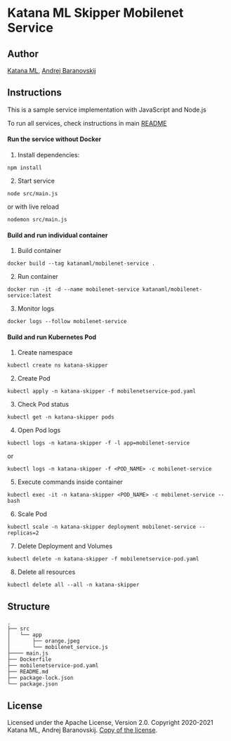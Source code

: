 # Katana ML Skipper Mobilenet Service

## Author

[Katana ML](https://katanaml.io), [Andrej Baranovskij](https://github.com/abaranovskis-redsamurai)

## Instructions

This is a sample service implementation with JavaScript and Node.js

To run all services, check instructions in main [README](https://github.com/katanaml/katana-skipper/blob/master/README.md)


#### Run the service without Docker

1. Install dependencies:

```
npm install
```

2. Start service

```
node src/main.js
```

or with live reload

```
nodemon src/main.js
```


#### Build and run individual container

1. Build container

```
docker build --tag katanaml/mobilenet-service .
```

2. Run container

```
docker run -it -d --name mobilenet-service katanaml/mobilenet-service:latest
```

3. Monitor logs

```
docker logs --follow mobilenet-service
```

#### Build and run Kubernetes Pod

1. Create namespace

```
kubectl create ns katana-skipper
```

2. Create Pod

```
kubectl apply -n katana-skipper -f mobilenetservice-pod.yaml
```

3. Check Pod status

```
kubectl get -n katana-skipper pods
```

4. Open Pod logs

```
kubectl logs -n katana-skipper -f -l app=mobilenet-service
```

or

```
kubectl logs -n katana-skipper -f <POD_NAME> -c mobilenet-service
```

5. Execute commands inside container

```
kubectl exec -it -n katana-skipper <POD_NAME> -c mobilenet-service -- bash
```

6. Scale Pod

```
kubectl scale -n katana-skipper deployment mobilenet-service --replicas=2
```

7. Delete Deployment and Volumes

```
kubectl delete -n katana-skipper -f mobilenetservice-pod.yaml
```

8. Delete all resources

```
kubectl delete all --all -n katana-skipper
```

## Structure

```
.
├── src
│   └── app
│       ├── orange.jpeg
│       └── mobilenet_service.js
├──── main.js
├── Dockerfile
├── mobilenetservice-pod.yaml
├── README.md
├── package-lock.json
└── package.json
```

## License

Licensed under the Apache License, Version 2.0. Copyright 2020-2021 Katana ML, Andrej Baranovskij. [Copy of the license](https://github.com/katanaml/katana-skipper/blob/master/LICENSE).
